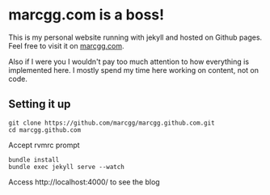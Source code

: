 # marcgg.com is a boss!

This is my personal website running with jekyll and hosted on Github
pages. Feel free to visit it on [marcgg.com](https://www.marcgg.com).

Also if I were you I wouldn't pay too much attention to how everything
is implemented here. I mostly spend my time here working on content,
not on code.

## Setting it up

```
git clone https://github.com/marcgg/marcgg.github.com.git
cd marcgg.github.com
```

Accept rvmrc prompt

```
bundle install
bundle exec jekyll serve --watch
```

Access http://localhost:4000/ to see the blog

